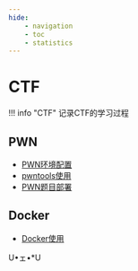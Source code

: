 ```yaml
---
hide:
    - navigation
    - toc
    - statistics
---
```


# CTF

!!! info "CTF"
    记录CTF的学习过程

## PWN

+ [PWN环境配置](PWN/env.md)
+ [pwntools使用](PWN/pwntools/notes.md)
+ [PWN题目部署](PWN/other/build-pwn.md)

## Docker

+ [Docker使用](Docker/index.md)

<div class="center-container">

  <state>U•ェ•*U</state>

</div>

<div class="line"></div>

<!-- <div class="center-container"> -->
  <!-- <state>(◎﹏◎)</state>
  <text>buiding</text> -->
  <!-- <text class="line">.....</text> -->
  <!-- <br>
</div> -->
<!-- <hr> -->
<!-- --- -->

<!-- [:material-home: 回到主页](../../index.md) -->
<link rel="stylesheet" href="../../css/index_ctf.css">